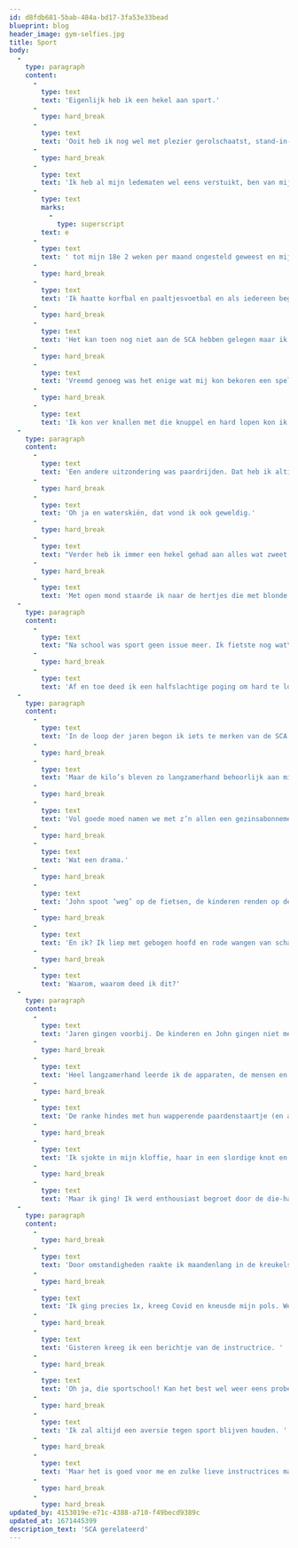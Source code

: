 ```yaml
---
id: d8fdb681-5bab-484a-bd17-3fa53e33bead
blueprint: blog
header_image: gym-selfies.jpg
title: Sport
body:
  -
    type: paragraph
    content:
      -
        type: text
        text: 'Eigenlijk heb ik een hekel aan sport.'
      -
        type: hard_break
      -
        type: text
        text: 'Ooit heb ik nog wel met plezier gerolschaatst, stand-in-de-mand gespeeld en op hoog niveau(...) touwtje gesprongen maar van alle lessen op school was gymnastiek toch wel degene die mijn brein het meest aan het werk zette. Met het verzinnen van smoesjes....'
      -
        type: hard_break
      -
        type: text
        text: 'Ik heb al mijn ledematen wel eens verstuikt, ben van mijn 8'
      -
        type: text
        marks:
          -
            type: superscript
        text: e
      -
        type: text
        text: ' tot mijn 18e 2 weken per maand ongesteld geweest en mijn gympakje zat de rest van de tijd in de was.'
      -
        type: hard_break
      -
        type: text
        text: 'Ik haatte korfbal en paaltjesvoetbal en als iedereen begon te juichen omdat we gingen apekooien kon ik wel huilen. '
      -
        type: hard_break
      -
        type: text
        text: 'Het kan toen nog niet aan de SCA hebben gelegen maar ik was onhandig en ongeïnteresseerd en bovendien te dik, gympakjes stonden iedereen leuk behalve mij.'
      -
        type: hard_break
      -
        type: text
        text: 'Vreemd genoeg was het enige wat mij kon bekoren een spel met een slaghout. We speelden softbal, kastiebal en honkbal.'
      -
        type: hard_break
      -
        type: text
        text: 'Ik kon ver knallen met die knuppel en hard lopen kon ik ook. Jammer dat ik de spelregels weer niet kende want het bleef wel sport natuurlijk.'
  -
    type: paragraph
    content:
      -
        type: text
        text: 'Een andere uitzondering was paardrijden. Dat heb ik altijd heerlijk gevonden en het is ook een van de dingen die ik het meeste mis.'
      -
        type: hard_break
      -
        type: text
        text: 'Oh ja en waterskiën, dat vond ik ook geweldig.'
      -
        type: hard_break
      -
        type: text
        text: "Verder heb ik immer een hekel gehad aan alles wat zweet veroorzaakt, waar je behendig, soepel\_ en sterk voor moet zijn en waar je spelregels voor nodig hebt."
      -
        type: hard_break
      -
        type: text
        text: 'Met open mond staarde ik naar de hertjes die met blonde paardenstaartjes en omgeven door bloemetjesgeuren door de gymzaal zweefden achter hun hockeystick. Hoe dan?'
  -
    type: paragraph
    content:
      -
        type: text
        text: "Na school was sport geen issue meer. Ik fietste nog wat\_ en sjouwde me een breuk met boodschappen en kinderen op mijn heup."
      -
        type: hard_break
      -
        type: text
        text: 'Af en toe deed ik een halfslachtige poging om hard te lopen maar na anderhalve poging besloot ik dat ik meer van spelletjes om de keukentafel hield.'
  -
    type: paragraph
    content:
      -
        type: text
        text: 'In de loop der jaren begon ik iets te merken van de SCA. Ik kletterde een paar keer van mijn fiets en toen ik weer eens probeerde te joggen raakten mijn voeten in de knoop.'
      -
        type: hard_break
      -
        type: text
        text: 'Maar de kilo’s bleven zo langzamerhand behoorlijk aan mijn heupen kleven en ik werd ook steeds strammer.'
      -
        type: hard_break
      -
        type: text
        text: 'Vol goede moed namen we met z’n allen een gezinsabonnement op de sportschool.'
      -
        type: hard_break
      -
        type: text
        text: 'Wat een drama.'
      -
        type: hard_break
      -
        type: text
        text: 'John spoot ‘weg’ op de fietsen, de kinderen renden op de loopband en gebruikten probleemloos de verschillende apparaten.'
      -
        type: hard_break
      -
        type: text
        text: 'En ik? Ik liep met gebogen hoofd en rode wangen van schaamte tussen de machines en gewichten. Geen idee wat ik ermee moest doen, eigenlijk ook helemaal geen zin om er iets mee te doen. Het zweet liep zonder dat ik iets deed in straaltjes over mijn rug en per ongeluk spoot ik met mijn waterflesje een sierlijke straal in iemands nek.'
      -
        type: hard_break
      -
        type: text
        text: 'Waarom, waarom deed ik dit?'
  -
    type: paragraph
    content:
      -
        type: text
        text: 'Jaren gingen voorbij. De kinderen en John gingen niet meer mee naar de sportschool maar ik hield vol(weliswaar met tussenpozen als ik het echt niet meer zag zitten) '
      -
        type: hard_break
      -
        type: text
        text: 'Heel langzamerhand leerde ik de apparaten, de mensen en vooral de spelregels van het wereldje kennen.'
      -
        type: hard_break
      -
        type: text
        text: 'De ranke hindes met hun wapperende paardenstaartje (en altijd hun I-phone paraat)staar ik nog steeds met open mond aan en ik heb ook geen flitsend pakje met neonstrepen en bijpassende handdoek.'
      -
        type: hard_break
      -
        type: text
        text: 'Ik sjokte in mijn kloffie, haar in een slordige knot en make-uploos tussen de gewichten.'
      -
        type: hard_break
      -
        type: text
        text: 'Maar ik ging! Ik werd enthousiast begroet door de die-hards en soms zei zelfs iemand dat ie bewondering voor me had.'
  -
    type: paragraph
    content:
      -
        type: hard_break
      -
        type: text
        text: 'Door omstandigheden raakte ik maandenlang in de kreukels en wilde mijn abonnement opzeggen maar een instructrice bij de sportschool haalde me heel lief over om te blijven.'
      -
        type: hard_break
      -
        type: text
        text: 'Ik ging precies 1x, kreeg Covid en kneusde mijn pols. Weer weken uit de roulatie. '
      -
        type: hard_break
      -
        type: text
        text: 'Gisteren kreeg ik een berichtje van de instructrice. '
      -
        type: hard_break
      -
        type: text
        text: 'Oh ja, die sportschool! Kan het best wel weer eens proberen inmiddels…..'
      -
        type: hard_break
      -
        type: text
        text: 'Ik zal altijd een aversie tegen sport blijven houden. '
      -
        type: hard_break
      -
        type: text
        text: 'Maar het is goed voor me en zulke lieve instructrices maken het wel dragelijker. Dankjewel!'
      -
        type: hard_break
      -
        type: hard_break
updated_by: 4153019e-e71c-4388-a710-f49becd9389c
updated_at: 1671445399
description_text: 'SCA gerelateerd'
---
```

